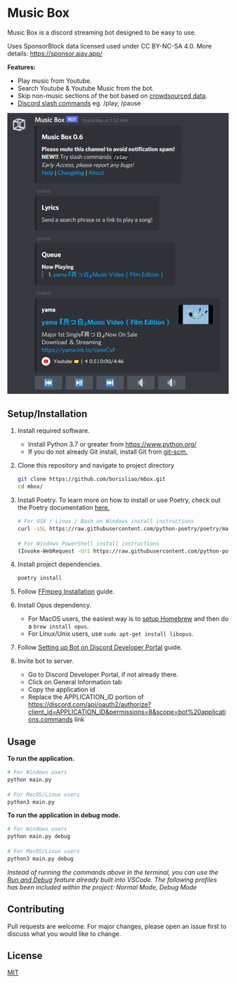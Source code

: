 # Music Box

Music Box is a discord streaming bot designed to be easy to use.

Uses SponsorBlock data licensed used under CC BY-NC-SA 4.0. More details: <https://sponsor.ajay.app/>

**Features:**

- Play music from Youtube.
- Search Youtube & Youtube Music from the bot.
- Skip non-music sections of the bot based on [crowdsourced data](https://sponsor.ajay.app/).
- [Discord slash commands](https://blog.discord.com/slash-commands-are-here-8db0a385d9e6)  eg. /play, /pause

![image](images/example.png)

## Setup/Installation

1. Install required software.
    - Install Python 3.7 or greater from <https://www.python.org/>
    - If you do not already Git install, install Git from [git-scm.](https://git-scm.com)

2. Clone this repository and navigate to project directory

    ```bash
    git clone https://github.com/borisliao/mbox.git
    cd mbox/
    ```

3. Install Poetry. To learn more on how to install or use Poetry, check out the Poetry documentation [here.](https://python-poetry.org)

    ```bash
    # For OSX / Linux / Bash on Windows install instructions
    curl -sSL https://raw.githubusercontent.com/python-poetry/poetry/master/get-poetry.py | python -

    # For Windows PowerShell install instructions
    (Invoke-WebRequest -Uri https://raw.githubusercontent.com/python-poetry/poetry/master/get-poetry.py -UseBasicParsing).Content | python -
    ```

4. Install project dependencies.

    ```bash
    poetry install
    ```

5. Follow [FFmpeg Installation](https://github.com/borisliao/mbox/wiki/FFmpeg-Installation) guide.

6. Install Opus dependency.
    - For MacOS users, the easiest way is to [setup Homebrew](https://brew.sh/) and then do a `brew install opus`.
    - For Linux/Unix users, use `sudo apt-get install libopus`.

7. Follow [Setting up Bot on Discord Developer Portal](https://github.com/borisliao/mbox/wiki/Setting-up-Bot-on-Discord-Developer-Portal) guide.

8. Invite bot to server.
    - Go to Discord Developer Portal, if not already there.
    - Click on General Information tab
    - Copy the application id
    - Replace the APPLICATION_ID portion of <https://discord.com/api/oauth2/authorize?client_id=APPLICATION_ID&permissions=8&scope=bot%20applications.commands> link

## Usage

**To run the application.**

```bash
# For Windows users
python main.py

# For MacOS/Linux users
python3 main.py
```

**To run the application in debug mode.**

```bash
# For Windows users
python main.py debug

# For MacOS/Linux users
python3 main.py debug
```

*Instead of running the commands above in the terminal, you can use the [Run and Debug](https://code.visualstudio.com/docs/editor/debugging) feature already built into VSCode. The following profiles has been included within the project: Normal Mode, Debug Mode*

## Contributing

Pull requests are welcome. For major changes, please open an issue first to discuss what you would like to change.

## License

[MIT](https://choosealicense.com/licenses/mit/)
